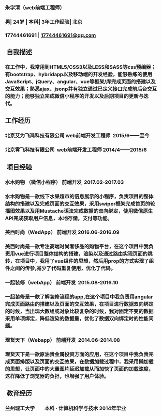 ### 朱学清（web前端工程师） 
### 男| 24岁 | 本科| 3年工作经验| 北京
### 17744461691 | 17744461691@qq.com
##  自我描述
### 在工作中，我常用到HTML5/CSS3以及LESS和SASS等css预编器；有bootstrap、hybridapp以及移动端的开发经验，能够熟练的使用JavaScript、jQuery、angular、vue等框架/库完成页面的搭建以及交互效果；熟悉ajax、jsonp并有独立通过已定义接口完成前后台交互的能力；能够独立完成微信小程序的开发以及后期项目的更新与迭代。
## 工作经历 
### 北京艾为飞鸿科技有限公司	  web前端开发工程师  	2015/6——至今
### 北京霄飞科技有限公司  	  web前端开发工程师	2014/4——2015/6
##  项目经验
### 水木购物 （微信小程序）	前端开发  	2017.02-2017.03　
### 水木购物是一款线下水果超市的信息展示的小程序，负责项目的整体结构的搭建以及完成页面的交互效果，采用swiper框架完成首页的轮播图效果以及用Mustache语法完成数据的双向绑定，使用微信原生API完成获取用户信息，本地存储，支付等功能。
### 美西时尚（WedApp）	前端开发 2016.06-2016.09
### 美西时尚是一款专注高端时尚奢侈品的购物平台，在这个项目中我负责用vue进行项目整体结构的搭建，渲染以及通过路由实现页面的跳转，在项目中，我用了vue组件的思想，然后用prop的方式实现了组件之间的传参,减少了代码重复使用，优化了代码。 
### 一起装修（webApp）	前端开发  	2015.08-2016.10  
### 一起装修是一款了解装修流程的app,在这个项目中我负责用angular完成页面路由的搭建以及页面的交互效果，在项目进行数据双向绑定的时候，当出现大数组或对象比较复杂的时候，我对固定不变的数据采用单项绑定，降低渲染的数据量，优化了数据双向绑定时的性能问题。
### 现货天下（Webapp） 	前端开发  	2014.06-2014.08
### 现货天下是一款原油贵金属投资方面的应用，在这个项目中我负责完成页面排版以及页面的交互效果，在数据加载过程中，我采用懒加载的思想，让页面中的大量图片延迟加载从而加快了页面的加载速度，这样降低了浏览器的负担，也增强了用户体验。
##  教育经历 
### 	兰州理工大学　　本科 · 计算机科学与技术 	2014年毕业
